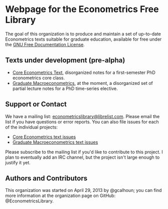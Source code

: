 Webpage for the Econometrics Free Library
=========================================


The goal of this organization is to produce and maintain a set of up-to-date Econometrics texts suitable for graduate education, available for free under the [GNU Free Documentation License](http://www.gnu.org/copyleft/fdl.html).

Texts under development (pre-alpha)
-----------------------------------

* [Core Econometrics Text](https://github.com/EconometricsLibrary/GraduateText), disorganized notes for a first-semester PhD econometrics core class.
* [Graduate Macroeconometrics](https://github.com/EconometricsLibrary/MacroeconometricsText), at the moment, a disorganized set of partial lecture notes for a PhD time-series elective.

Support or Contact
------------------

We have a mailing list: <econometricslibrary@librelist.com>.  Please email the list if you have questions or error reports.  You can also file issues for each of the individual projects:
* [Core Econometrics text issues](https://github.com/EconometricsLibrary/GraduateText/issues)
* [Graduate Macroeconometrics text issues](https://github.com/EconometricsLibrary/MacroeconometricsText/issues)

Please subscribe to the mailing list if you'd like to contribute to this project.  I plan to eventually add an IRC channel, but the project isn't large enough to justify it yet.

Authors and Contributors
------------------------

This organization was started on April 29, 2013 by @gcalhoun; you can find more information at the organization page on GitHub: @EconometricsLibrary.
